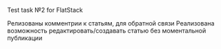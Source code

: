 Test task №2 for FlatStack

Релизованы комментрии к статьям, для обратной связи
Реализована возможность редактировать/создавать статью без моментальной публикации
